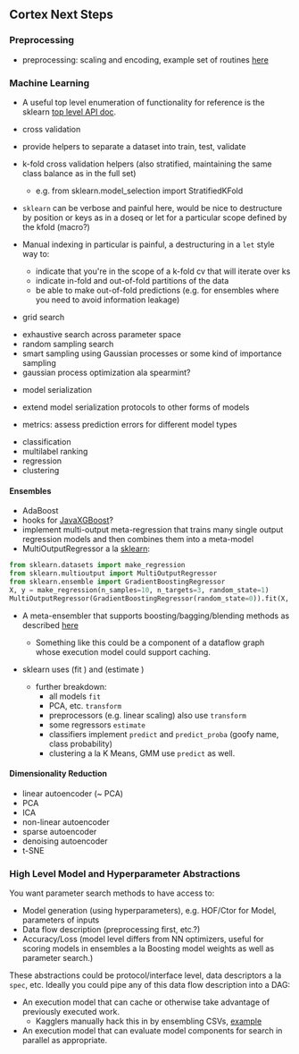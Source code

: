 ## Cortex Next Steps

### Preprocessing

* preprocessing: scaling and encoding, example set of routines [here](http://scikit-learn.org/stable/modules/classes.html#module-sklearn.preprocessing)

### Machine Learning

* A useful top level enumeration of functionality for reference is the sklearn [top level API doc](http://scikit-learn.org/stable/modules/classes.html).

* cross validation
 * provide helpers to separate a dataset into train, test, validate
 * k-fold cross validation helpers (also stratified, maintaining the same class
   balance as in the full set)
    * e.g. from sklearn.model_selection import StratifiedKFold
 * `sklearn` can be verbose and painful here, would be nice to destructure
   by position or keys as in a doseq or let for a particular scope defined
   by the kfold (macro?)
 * Manual indexing in particular is painful, a destructuring in a `let` style way to:
   * indicate that you're in the scope of a k-fold cv that will iterate over ks
   * indicate in-fold and out-of-fold partitions of the data
   * be able to make out-of-fold predictions (e.g. for ensembles where you need to
     avoid information leakage)

* grid search
 - exhaustive search across parameter space
 - random sampling search
 - smart sampling using Gaussian processes or some kind of importance sampling
 - gaussian process optimization ala spearmint?

* model serialization
 - extend model serialization protocols to other forms of models

* metrics: assess prediction errors for different model types
 - classification
 - multilabel ranking
 - regression
 - clustering


#### Ensembles

* AdaBoost
* hooks for [Java](https://github.com/dmlc/xgboost/tree/master/jvm-packages)[XGBoost](https://github.com/dmlc/xgboost)?
* implement multi-output meta-regression that trains many single output
regression models and then combines them into a meta-model
* MultiOutputRegressor a la [sklearn](http://scikit-learn.org/dev/modules/generated/sklearn.multioutput.MultiOutputRegressor.html):

```python
from sklearn.datasets import make_regression
from sklearn.multioutput import MultiOutputRegressor
from sklearn.ensemble import GradientBoostingRegressor
X, y = make_regression(n_samples=10, n_targets=3, random_state=1)
MultiOutputRegressor(GradientBoostingRegressor(random_state=0)).fit(X, y).predict(X)
```
* A meta-ensembler that supports boosting/bagging/blending methods as described [here](http://mlwave.com/kaggle-ensembling-guide/)
  * Something like this could be a component of a dataflow graph whose execution model could support
    caching.


* sklearn uses (fit <model> <samples> <targets>) and (estimate <model> <sample>)
  * further breakdown:
    * all models `fit`
    * PCA, etc. `transform`
    * preprocessors (e.g. linear scaling) also use `transform`
    * some regressors `estimate`
    * classifiers implement `predict` and `predict_proba` (goofy name, class probability)
    * clustering a la K Means, GMM use `predict` as well.


#### Dimensionality Reduction

* linear autoencoder (~ PCA)
* PCA
* ICA
* non-linear autoencoder
* sparse autoencoder
* denoising autoencoder
* t-SNE

### High Level Model and Hyperparameter Abstractions

You want parameter search methods to have access to:

* Model generation (using hyperparameters), e.g. HOF/Ctor for Model, parameters of inputs
* Data flow description (preprocessing first, etc.?)
* Accuracy/Loss (model level differs from NN optimizers, useful for scoring models in
  ensembles a la Boosting model weights as well as parameter search.)

These abstractions could be protocol/interface level, data descriptors a la `spec`, etc. Ideally
you could pipe any of this data flow description into a DAG:

* An execution model that can cache or otherwise take advantage of previously executed work.
  * Kagglers manually hack this in by ensembling CSVs, [example](https://github.com/MLWave/Kaggle-Ensemble-Guide/blob/master/kaggle_avg.py)
* An execution model that can evaluate model components for search in parallel as appropriate.